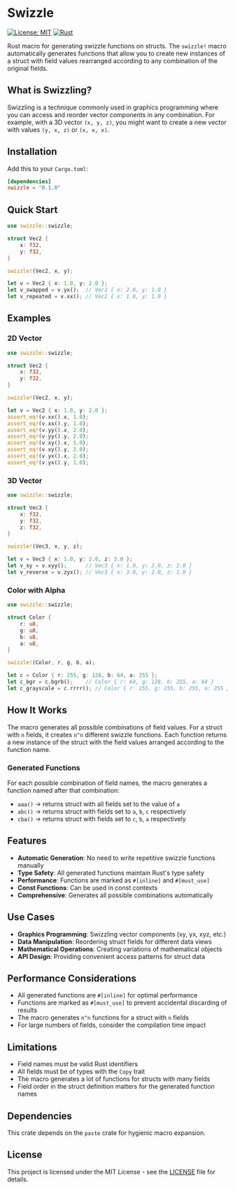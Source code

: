 # Swizzle

[![License: MIT](https://img.shields.io/badge/License-MIT-yellow.svg)](https://opensource.org/licenses/MIT)
[![Rust](https://github.com/hamishmorgan/swizzle/actions/workflows/rust.yml/badge.svg)](https://github.com/hamishmorgan/swizzle/actions/workflows/rust.yml)

Rust macro for generating swizzle functions on structs. The `swizzle!` macro automatically generates functions that allow you to create new instances of a struct with field values rearranged according to any combination of the original fields.

## What is Swizzling?

Swizzling is a technique commonly used in graphics programming where you can access and reorder vector components in any combination. For example, with a 3D vector `(x, y, z)`, you might want to create a new vector with values `(y, x, z)` or `(x, x, x)`.

## Installation

Add this to your `Cargo.toml`:

```toml
[dependencies]
swizzle = "0.1.0"
```

## Quick Start

```rust
use swizzle::swizzle;

struct Vec2 {
    x: f32,
    y: f32,
}

swizzle!(Vec2, x, y);

let v = Vec2 { x: 1.0, y: 2.0 };
let v_swapped = v.yx();  // Vec2 { x: 2.0, y: 1.0 }
let v_repeated = v.xx(); // Vec2 { x: 1.0, y: 1.0 }
```

## Examples

### 2D Vector
```rust
use swizzle::swizzle;

struct Vec2 {
    x: f32,
    y: f32,
}

swizzle!(Vec2, x, y);

let v = Vec2 { x: 1.0, y: 2.0 };
assert_eq!(v.xx().x, 1.0);
assert_eq!(v.xx().y, 1.0);
assert_eq!(v.yy().x, 2.0);
assert_eq!(v.yy().y, 2.0);
assert_eq!(v.xy().x, 1.0);
assert_eq!(v.xy().y, 2.0);
assert_eq!(v.yx().x, 2.0);
assert_eq!(v.yx().y, 1.0);
```

### 3D Vector
```rust
use swizzle::swizzle;

struct Vec3 {
    x: f32,
    y: f32,
    z: f32,
}

swizzle!(Vec3, x, y, z);

let v = Vec3 { x: 1.0, y: 2.0, z: 3.0 };
let v_xy = v.xyy();      // Vec3 { x: 1.0, y: 2.0, z: 2.0 }
let v_reverse = v.zyx(); // Vec3 { x: 3.0, y: 2.0, z: 1.0 }
```

### Color with Alpha
```rust
use swizzle::swizzle;

struct Color {
    r: u8,
    g: u8,
    b: u8,
    a: u8,
}

swizzle!(Color, r, g, b, a);

let c = Color { r: 255, g: 128, b: 64, a: 255 };
let c_bgr = c.bgrb();    // Color { r: 64, g: 128, b: 255, a: 64 }
let c_grayscale = c.rrrr(); // Color { r: 255, g: 255, b: 255, a: 255 }
```

## How It Works

The macro generates all possible combinations of field values. For a struct with `n` fields, it creates `n^n` different swizzle functions. Each function returns a new instance of the struct with the field values arranged according to the function name.

### Generated Functions

For each possible combination of field names, the macro generates a function named after that combination:

- `aaa()` → returns struct with all fields set to the value of `a`
- `abc()` → returns struct with fields set to `a`, `b`, `c` respectively
- `cba()` → returns struct with fields set to `c`, `b`, `a` respectively

## Features

- **Automatic Generation**: No need to write repetitive swizzle functions manually
- **Type Safety**: All generated functions maintain Rust's type safety
- **Performance**: Functions are marked as `#[inline]` and `#[must_use]`
- **Const Functions**: Can be used in const contexts
- **Comprehensive**: Generates all possible combinations automatically

## Use Cases

- **Graphics Programming**: Swizzling vector components (xy, yx, xyz, etc.)
- **Data Manipulation**: Reordering struct fields for different data views
- **Mathematical Operations**: Creating variations of mathematical objects
- **API Design**: Providing convenient access patterns for struct data

## Performance Considerations

- All generated functions are `#[inline]` for optimal performance
- Functions are marked as `#[must_use]` to prevent accidental discarding of results
- The macro generates `n^n` functions for a struct with `n` fields
- For large numbers of fields, consider the compilation time impact

## Limitations

- Field names must be valid Rust identifiers
- All fields must be of types with the `Copy` trait
- The macro generates a lot of functions for structs with many fields
- Field order in the struct definition matters for the generated function names

## Dependencies

This crate depends on the `paste` crate for hygienic macro expansion.

## License

This project is licensed under the MIT License - see the [LICENSE](LICENSE) file for details.
